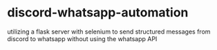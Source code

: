 # discord-whatsapp-automation
utilizing a flask server with selenium to send structured messages from discord to whatsapp without using the whatsapp API
